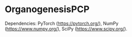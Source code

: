 # OrganogenesisPCP
Dependencies:
PyTorch (https://pytorch.org/),
NumPy (https://www.numpy.org/),
SciPy (https://www.scipy.org/).
